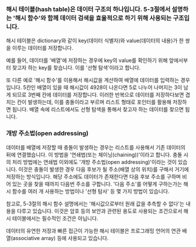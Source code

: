 ### 해시 테이블(hash table)은 데이터 구조의 하나입니다. 5-3절에서 설명하는 '해시 함수'와 함께 데이터 검색을 효율적으로 하기 위해 사용되는 구조입니다.

해시 테이블은 dictionary와 같이 key(데이터 식별자)와 value(데이터의 내용)가 한 쌍을 이루는 데이터를 저장합니다.

예를 들어, 데이터를 '배열'에 저장하는 경우에 key의 value를 확인하기 위해 앞에서부터 찾고자 하는 key를 찾습니다. 이를 '선형 탐색'이라고 합니다.

또 다른 예로 '해시 함수'를 이용해서 해시값을 계산하여 배열에 데이터를 입력하는 경우입니다.
5칸인 배열이 있을 때 해시값이 4928이 나온다면 5로 나누어 나머지는 3이 남게 되므로 3번째 칸에 데이터를 저장합니다. 이러한 반복으로 데이터를 저장하다보면 겹치는 칸이 발생하는데,
이를 충돌이라고 부르며 리스트 형태로 포인터를 활용해 저장하면 됩니다. 배열 속에 리스트에서도 선형 탐색을 통해서 찾고자 하는 데이터를 찾으면 됩니다.

### 개방 주소법(open addressing)

데이터를 배열에 저장할 때 충돌이 발생하는 경우는 리스트를 사용해서 기존 데이터의 뒤에 연결했습니다. 이 방법을 '연쇄법(또는 체이닝(chaining))'이라고 합니다.
충돌 시의 처리 방법에는 연쇄법 이외에도 '개방 주소법(open addressing)'이라는 것이 있습니다. 이것은 충돌이 발생한 경우 다음 후보가 될 주소(배열 상의 위치)를 구해서 거기에 저장하는 방식입니다.
해당 주소에도 데이터가 존재한다면 다음 후보 주소를 구하며 비어 있는 곳을 찾을 때까지 다음번 주소를 구합니다. '다음 주소'를 어떻게 구하는가는 해시 함수를 여러 개 사용하는 방법이나 '선형 탐사' 등 몇 가지 방법이 있습니다.

참고로, 5-3절의 해시 함수 설명에서는 '해시값으로부터 원래 값을 추측할 수 없다'는 내용을 다루고 있습니다. 이것은 암호 등의 보안과 관련된 용도로 사용되는 조건으로서 해시 테이블에서는 필수적인 조건은 아닙니다.

데이터의 유연한 저장과 빠른 접근이 가능한 해시 테이블은 프로그래밍 언어의 연관 배열(associative array) 등에 사용되고 있습니다.
